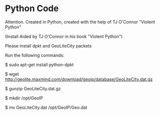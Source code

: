 # Python Code
Attention. Created in Python, created with the help of TJ O'Connor "Violent Python"

(Install Aided by TJ O'Connor in his book "Violent Python")

Please install dpkt and GeoLiteCity packets

Run the following commands:

  $ sudo apt-get install python-dpkt
  
  $ wget http://geolite.maxmind.com/download/geoip/database/GeoLiteCity.dat.gz
  
  $ gunzip GeoLiteCity.dat.gz
  
  $ mkdir /opt/GeoIP
  
  $ mv GeoLiteCity.dat /opt/GeoIP/Geo.dat
